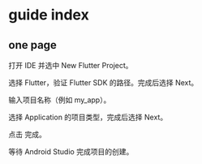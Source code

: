 # guide index

## one page

打开 IDE 并选中 New Flutter Project。

选择 Flutter，验证 Flutter SDK 的路径。完成后选择 Next。

输入项目名称（例如 my_app）。

选择 Application 的项目类型，完成后选择 Next。

点击 完成。

等待 Android Studio 完成项目的创建。

